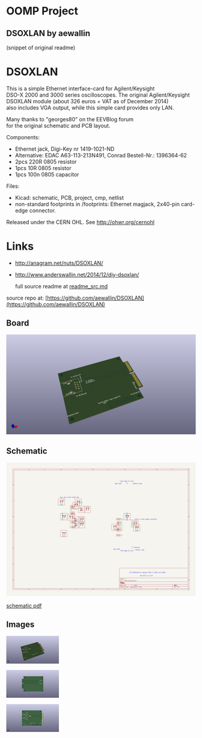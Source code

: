 # OOMP Project  
## DSOXLAN  by aewallin  
  
(snippet of original readme)  
  
DSOXLAN  
=======  
  
This is a simple Ethernet interface-card for Agilent/Keysight  
DSO-X 2000 and 3000 series oscilloscopes. The original Agilent/Keysight   
DSOXLAN module (about 326 euros + VAT as of December 2014)  
also includes VGA output, while this simple card provides only LAN.  
  
Many thanks to "georges80" on the EEVBlog forum  
for the original schematic and PCB layout.  
  
Components:  
* Ethernet jack, Digi-Key nr 1419-1021-ND  
 * Alternative: EDAC A63-113-213N491, Conrad Bestell-Nr.: 1396364-62   
* 2pcs 220R 0805 resistor  
* 1pcs 10R 0805 resistor  
* 1pcs 100n 0805 capacitor  
  
Files:  
* Kicad: schematic, PCB, project, cmp, netlist  
* non-standard footprints in /footprints: Ethernet magjack, 2x40-pin card-edge connector.  
  
Released under the CERN OHL. See http://ohwr.org/cernohl  
  
Links  
=====  
* http://anagram.net/nuts/DSOXLAN/  
* http://www.anderswallin.net/2014/12/diy-dsoxlan/  
  
  full source readme at [readme_src.md](readme_src.md)  
  
source repo at: [https://github.com/aewallin/DSOXLAN](https://github.com/aewallin/DSOXLAN)  
## Board  
  
[![working_3d.png](working_3d_600.png)](working_3d.png)  
## Schematic  
  
[![working_schematic.png](working_schematic_600.png)](working_schematic.png)  
  
[schematic pdf](working_schematic.pdf)  
## Images  
  
[![working_3d.png](working_3d_140.png)](working_3d.png)  
  
[![working_3d_back.png](working_3d_back_140.png)](working_3d_back.png)  
  
[![working_3d_front.png](working_3d_front_140.png)](working_3d_front.png)  

